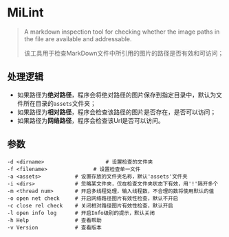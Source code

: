 # MiLint

> A markdown inspection tool for checking whether the image paths in the file are available and addressable.
>
> 该工具用于检查MarkDown文件中所引用的图片的路径是否有效和可访问；



## 处理逻辑


- 如果路径为**绝对路径**，程序会将绝对路径的图片保存到指定目录中，默认为文件所在目录的`assets`文件夹；
- 如果路径为**相对路径**，程序会检查该路径的图片是否存在，是否可以访问；
- 如果路径为**网络路径**，程序会检查该Url是否可以访问。



## 参数
```
-d <dirname>					# 设置检查的文件夹
-f <filename> 				# 设置检查单一文件
-a <assets>           # 设置存放的文件夹名称，默认'assets'文件夹
-i <dirs>             # 忽略某文件夹，仅在检查文件夹状态下有效，用'!'隔开多个
-m <thread num>       # 开启多线程处理，输入线程数，不合理的数将使用默认的值
-o open net check     # 开启网络路径图片有效性检查，默认不开启
-c close rel check    # 关闭相对路径图片有效性检查，默认开启
-l open info log      # 开启Info级别的提示，默认关闭
-h Help               # 查看帮助
-v Version            # 查看版本	
```